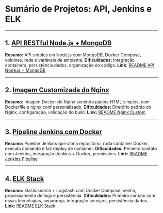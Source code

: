 

# Sumário de Projetos: API, Jenkins e ELK


---

## 1. [API RESTful Node.js + MongoDB](./API)

**Resumo:**
API simples em Node.js com MongoDB, Docker Compose, volumes, rede e variáveis de ambiente.
**Dificuldades:** Integração containers, persistência dados, organização do código.
**Link:** [README API Node.js + MongoDB](./API/readme.md)

---

## 2. [Imagem Customizada do Nginx](./Front)

**Resumo:**
Imagem Docker do Nginx servindo página HTML simples, com Dockerfile e nginx.conf personalizado.
**Dificuldades:** Diretório padrão do Nginx, configuração, validação do build.
**Link:** [README Nginx Custom](./Front/readme.md)

---

## 3. [Pipeline Jenkins com Docker](./Jenkins)

**Resumo:**
Pipeline Jenkins que clona repositório, roda container Docker, executa comando e faz deploy de container.
**Dificuldades:** Primeiro contato com Jenkins, integração Jenkins + Docker, permissões.
**Link:** [README Jenkins Pipeline](./Jenkins/readme.md)

---

## 4. [ELK Stack](./ELK)

**Resumo:**
Elasticsearch + Logstash com Docker Compose, senha, processamento de logs e persistência.
**Dificuldades:** Primeiro contato com essas tecnologias, segurança, integração serviços, persistência dados.
**Link:** [README ELK Stack](./ELK/readme.md)



